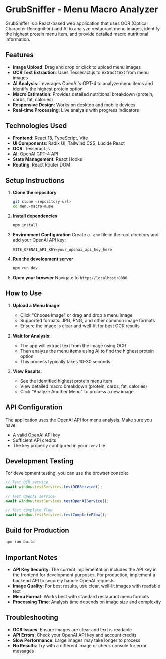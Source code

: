 # GrubSniffer - Menu Macro Analyzer

GrubSniffer is a React-based web application that uses OCR (Optical Character Recognition) and AI to analyze restaurant menu images, identify the highest protein menu item, and provide detailed macro nutritional information.

## Features

- **Image Upload**: Drag and drop or click to upload menu images
- **OCR Text Extraction**: Uses Tesseract.js to extract text from menu images
- **AI Analysis**: Leverages OpenAI's GPT-4 to analyze menu items and identify the highest protein option
- **Macro Estimation**: Provides detailed nutritional breakdown (protein, carbs, fat, calories)
- **Responsive Design**: Works on desktop and mobile devices
- **Real-time Processing**: Live analysis with progress indicators

## Technologies Used

- **Frontend**: React 18, TypeScript, Vite
- **UI Components**: Radix UI, Tailwind CSS, Lucide React
- **OCR**: Tesseract.js
- **AI**: OpenAI GPT-4 API
- **State Management**: React Hooks
- **Routing**: React Router DOM

## Setup Instructions

1. **Clone the repository**

   ```bash
   git clone <repository-url>
   cd menu-macro-muse
   ```

2. **Install dependencies**

   ```bash
   npm install
   ```

3. **Environment Configuration**
   Create a `.env` file in the root directory and add your OpenAI API key:

   ```
   VITE_OPENAI_API_KEY=your_openai_api_key_here
   ```

4. **Run the development server**

   ```bash
   npm run dev
   ```

5. **Open your browser**
   Navigate to `http://localhost:8080`

## How to Use

1. **Upload a Menu Image**:

   - Click "Choose Image" or drag and drop a menu image
   - Supported formats: JPG, PNG, and other common image formats
   - Ensure the image is clear and well-lit for best OCR results

2. **Wait for Analysis**:

   - The app will extract text from the image using OCR
   - Then analyze the menu items using AI to find the highest protein option
   - This process typically takes 10-30 seconds

3. **View Results**:
   - See the identified highest protein menu item
   - View detailed macro breakdown (protein, carbs, fat, calories)
   - Click "Analyze Another Menu" to process a new image

## API Configuration

The application uses the OpenAI API for menu analysis. Make sure you have:

- A valid OpenAI API key
- Sufficient API credits
- The key properly configured in your `.env` file

## Development Testing

For development testing, you can use the browser console:

```javascript
// Test OCR service
await window.testServices.testOCRService();

// Test OpenAI service
await window.testServices.testOpenAIService();

// Test complete flow
await window.testServices.testCompleteFlow();
```

## Build for Production

```bash
npm run build
```

## Important Notes

- **API Key Security**: The current implementation includes the API key in the frontend for development purposes. For production, implement a backend API to securely handle OpenAI requests.
- **Image Quality**: For best results, use clear, well-lit images with readable text
- **Menu Format**: Works best with standard restaurant menu formats
- **Processing Time**: Analysis time depends on image size and complexity

## Troubleshooting

- **OCR Issues**: Ensure images are clear and text is readable
- **API Errors**: Check your OpenAI API key and account credits
- **Slow Performance**: Large images may take longer to process
- **No Results**: Try with a different image or check console for error messages
